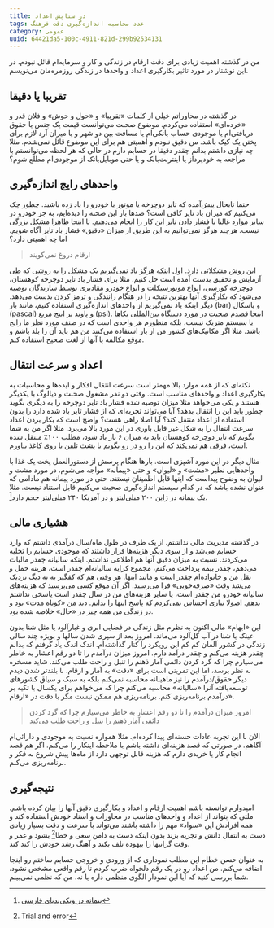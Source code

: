 ```yaml
---
title: در ستایش اعداد
tags: عدد محاسبه اندازه‌گیری دقت فرهنگ
category: عمومی
uuid: 64421da5-100c-4911-821d-299b92534131
---
```


من در گذشته اهمیت زیادی برای دقت ارقام در زندگی و کار و سرمایه‌ام قائل نبودم. در این نوشتار در مورد تاثیر بکارگیری اعداد و واحدها در زندگی روزمره‌مان می‌نویسم.

تقریبا یا دقیقا
---------------
در گذشته در محاوراتم خیلی از کلمات «تقریبا» و «حول و حوش» و فلان قدر و «خرده‌ای» استفاده می‌کردم. موضوع صحبت می‌توانست قیمت یک جنس یا حقوق دریافتی‌ام یا موجودی حساب بانکی‌ام یا مسافت بین دو شهر و یا میزان آرد لازم برای پختن یک کیک باشد. من دقیق نبودم و اهمیتی هم برای این موضوع قائل نمی‌شدم. مثلا چه نیازی داشتم بدانم چقدر دقیقا در حسابم دارم در حالی که هر لحظه می‌توانستم با مراجعه به خودپرداز یا اینترنت‌بانک و یا حتی موبایل‌بانک از موجودی‌ام مطلع شوم؟


واحدهای رایج اندازه‌گیری
-----------------------
حتما تابحال پیش‌آمده که تایر دوچرخه یا موتور یا خودرو را باد زده باشید. چطور چک می‌کنیم که میزان باد تایر کافی است؟ صدها بار این صحنه را دیده‌ایم، به جز خودرو در سایر موارد غالبا با فشار دادن تایر این کار را انجام می‌دهیم. تا اینجا ظاهرا مشکل بزرگی نیست. هرچند هرگز نمی‌توانیم به این طریق از میزان «دقیق» فشار باد تایر آگاه شویم. اما چه اهمیتی دارد؟

> ارقام دروغ نمی‌گویند


این روش مشکلاتی دارد. اول اینکه هرگز یاد نمی‌گیریم یک مشکل را به روشی که طی آزمایش و تحقیق بدست آمده است حل کنیم. مثلا برای فشار باد تایر دوچرخه کوهستان، دوچرخه کورسی، انواع موتورسیکلت و انواع خودرو مقادیری توسط سازندگان توصیه می‌شود که بکارگیری آنها بهترین نتیجه را در هنگام رانندگی و ترمز کردن بدست می‌دهد. دیگر اینکه یاد نمی‌گیریم از واحدهای اندازه‌گیری استفاده کنیم، مانند بار (bar) و پاسکال (pascal) و پاوند بر اینج مربع (psi). اینجا قصدم صحبت در مورد دستگاه بین‌المللی یکاها یا سیستم متریک نیست، بلکه منظورم هر واحدی است که در صنف مورد نظر ما رایج باشد. مثلا اگر مکانیک‌های کشور من از بار  استفاده می‌کنند من هم باید آن را بلد باشم و موقع مکالمه با آنها از لغت صحیح استفاده کنم.

اعداد و سرعت انتقال
-------------------
نکته‌ای که از همه موارد بالا مهمتر است سرعت انتقال افکار و ایده‌ها و محاسبات به بکارگیری اعداد و واحدهای مناسب است. وقتی دو نفر مشغول صحبت و دیالوگ با یکدیگر هستند و یکی می‌خواهد مثلا میزان توصیه شده فشار باد تایر دوچرخه را به دیگری بگوید چطور باید این را انتقال بدهد؟ آیا می‌تواند تجربه‌ای که از فشار تایر باد شده دارد را بدون استفاده از اعداد منتقل کند؟ آیا اصلا راهی هست؟ واضح است که بکار بردن اعداد سرعت انتقال را به شکل غیر قابل باوری در این مورد بالا می‌برد. مثلا اگر من به شما بگویم که تایر دوچرخه کوهستان باید به میزان ۶ بار باد شود، مطلب ۱۰۰٪ منتقل شده است، فرقی هم نمی‌کند که این را رو در رو بگویم یا پشت تلفن یا روی کاغذ بیاورم.

مثال دیگر در این مورد آشپزی است. بارها هنگام پرسش از دستورالعمل پخت یک غذا با واحدهایی نظیر «مشت» و «لیوان» و حتی «پیمانه» مواجه می‌شوم. در مورد مشت و لیوان به وضوح پیداست که اینها قابل اطمینان نیستند. حتی در مورد پیمانه هم مادامی که عنوان نشده باشد که در کدام سیستم اندازه‌گیری صحبت می‌کنیم قابل استناد نیست. مثلا یک پیمانه در ژاپن ۲۰۰ میلی‌لیتر و در آمریکا ۲۴۰ میلی‌لیتر حجم دارد‏[^2].


هشیاری مالی
-----------
در گذشته مدیریت مالی نداشتم. از یک طرف در طول ماه/سال درآمدی داشتم که وارد حسابم می‌شد و از سوی دیگر هزینه‌ها قرار داشتند که موجودی حسابم را تخلیه می‌کردند. نسبت به میزان دقیق آنها هم اطلاعی نداشتم. اینکه سالیانه چقدر مالیات می‌دهم، چقدر بیمه پرداخت می‌کنم، مجموع کرایه سالیانه‌ام چقدر است، هزینه حمل و نقل من و خانواده‌ام چقدر است و مانند اینها. هر وقتی هم که کفگیر به ته دیگ نزدیک می‌شد وقت «صرفه‌جویی» فرا می‌رسید. اگر آن موقع کسی می‌پرسید که هزینه‌های سالیانه خودرو من چقدر است، یا سایر هزینه‌های من در سال چقدر است پاسخی نداشتم بدهم. اصولا نیازی احساس نمی‌کردم که پاسخ اینها را بدانم. دید من «کوتاه مدت» بود و در زندگی من همه چیز در «حال» خلاصه شده بود. 

این «ابهام» مالی اکنون به نظرم مثل زندگی در فضایی ابری و غبارآلود یا مثل شنا بدون عینک یا شنا در آب گل‌آلود می‌ماند. امروز بعد از سپری شدن سالها و بویژه چند سالی زندگی در کشور آلمان کم کم این رویکرد را کنار گذاشته‌ام. اندک اندک یاد گرفتم که بدانم چقدر هزینه می‌کنم و چقدر درآمد دارم. امروز میزان درآمدم را تا دو رقم اعشار به خاطر می‌سپارم چرا که گرد کردن دائمی آمار ذهنم را تنبل و راحت طلب می‌کند. شاید مسخره به نظر برسد، اما این تمرینی است برای «دقت» به آمار و ارقام. با بلندتر شدن دیدم دیگر حقوق/درآمدم را نیز ماهینانه محاسبه نمی‌کنم بلکه به سبک و سیاق کشورهای توسعه‌یافته آنرا «سالیانه» محاسبه می‌کنم چرا که می‌خواهم برای یکسال با تکیه بر درآمدم برنامه‌ریزی کنم. برنامه‌ریزی هم ممکن نیست مگر با دقت در «ارقام».

> امروز میزان درآمدم را تا دو رقم اعشار به خاطر می‌سپارم چرا که گرد کردن دائمی آمار ذهنم را تنبل و راحت طلب می‌کند

الان با این تجربه عادات حسنه‌ای پیدا کرده‌ام. مثلا همواره نسبت به موجودی و دارائی‌ام آگاهم. در صورتی که قصد هزینه‌ای داشته باشم با ملاحظه اینکار را می‌کنم. اگر هم قصد انجام کار یا خریدی دارم که هزینه قابل توجهی دارد از ماه‌ها پیش شروع به فکر و برنامه‌ریزی می‌کنم.


نتیجه‌گیری
---------
امیدوارم توانسته باشم اهمیت ارقام و اعداد و بکارگیری دقیق آنها را بیان کرده باشم. ملتی که بتواند از اعداد و واحدهای مناسب در محاورات و اسناد خودش استفاده کند و همه افرادش این «سواد» مهم را داشته باشند می‌تواند با سرعت و دقت بسیار زیادی دست به انتقال دانش و تجربه بزند بدون اینکه دست به دامن سعی و خطا‏[^1] بشود و عمر و وقت گرانبها را بیهوده تلف بکند و آهنگ رشد خودش را کند کند.

به عنوان حسن خطام این مطلب نموداری که از ورودی و خروجی حسابم ساختم رو اینجا اضافه می‌کنم. من اعداد رو در یک رقم دلخواه ضرب کردم تا رقم واقعی مشخص نشود. شما بررسی کنید که آیا این نمودار الگوی منظمی داره یا نه، من که نظمی نمی‌بینم.


[^1]: Trial and error
[^2]:[پیمانه در ویکی‌پدیای فارسی](http://fa.wikipedia.org/wiki/پیمانه_(واحد))

<script src="//cdnjs.cloudflare.com/ajax/libs/dygraph/1.1.1/dygraph-combined.js"></script>

<div id="graphdiv" class="center" style="margin:0 auto;direction:ltr;font-family:Times"></div>

<script type="text/javascript">
  g = new Dygraph(
    document.getElementById("graphdiv"),
    "assets/kontostats25.csv",
    {
        showRoller: true,
        rollPeriod: 15,
        title: 'واریز و برداشت‌های حساب بانکی‌ام طی ۲۴ ماه گذشته',
        ylabel: 'برداشت/واریز',
        legend: 'always',
        labelsDivStyles: { 'textAlign': 'right' },
        showRangeSelector: true
    }
  );
</script>

